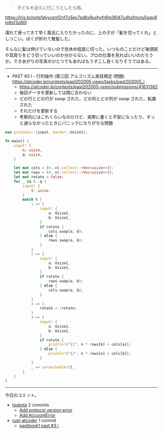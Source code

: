 > 子どもを迎えに行こうとしたら雨。

<https://iris.to/note1dyyvznf2nf7v5px7sd8x9uyhyfr6lg36l47u4hzfmclu5ggy8m9sf3z60l>

濡れて帰ってきて早く風呂に入りたかったのに、上の子が「髪を切ってくれ」としつこい。ぼくが折れて散髪した。

そんなに髪は伸びていないので気休め程度に切った。いつものことだけど後頭部や耳周りをどう切っていいのか分からない。プロの仕事を見ればいいのだろうか。できあがりの写真のひとつでもあればもうすこし良くなりそうではある。

---

- PAST #3 I - 行列操作 (第三回 アルゴリズム実技検定 I問題)
  <https://atcoder.jp/contests/past202005-open/tasks/past202005_i>
  - <https://atcoder.jp/contests/past202005-open/submissions/41631362>
  - 毎回データを更新しては間に合わない
  - どの行とどの行が swap された、どの列とどの列が swap された、転置された
  - それだけを更新する
  - 考察的にはこれくらいなのだけど、実際に書くと不安になったり、すっと通らなかったときにパニックになりがちな問題

```rust
use proconio::{input, marker::Usize1};

fn main() {
    input! {
        n: usize,
        q: usize,
    }

    let mut cols = (0..n).collect::<Vec<usize>>();
    let mut rows = (0..n).collect::<Vec<usize>>();
    let mut rotate = false;
    for _ in 0..q {
        input! {
            t: usize,
        }
        match t {
            1 => {
                input! {
                    a: Usize1,
                    b: Usize1,
                }
                if rotate {
                    cols.swap(a, b);
                } else {
                    rows.swap(a, b);
                }
            }
            2 => {
                input! {
                    a: Usize1,
                    b: Usize1,
                }
                if rotate {
                    rows.swap(a, b);
                } else {
                    cols.swap(a, b);
                }
            }
            3 => {
                rotate = !rotate;
            }
            4 => {
                input! {
                    a: Usize1,
                    b: Usize1,
                }
                if rotate {
                    println!("{}", n * rows[b] + cols[a]);
                } else {
                    println!("{}", n * rows[a] + cols[b]);
                }
            }
            _ => unreachable!(),
        }
    }
}
```

---

今日のコミット。

- [tsukota](https://github.com/bouzuya/tsukota) 2 commits
  - [Add protocol version error](https://github.com/bouzuya/tsukota/commit/862a7a60ac3c1233410d3b7b7c9c22a11e81c0fc)
  - [Add AccountError](https://github.com/bouzuya/tsukota/commit/30231ce5e2ad99f2c7a722a23c73b9dd5b2fe925)
- [rust-atcoder](https://github.com/bouzuya/rust-atcoder) 1 commit
  - [pastbook1 past #3 i](https://github.com/bouzuya/rust-atcoder/commit/1d92207d6afe0858310eac91cf10f3b08be36cb2)
